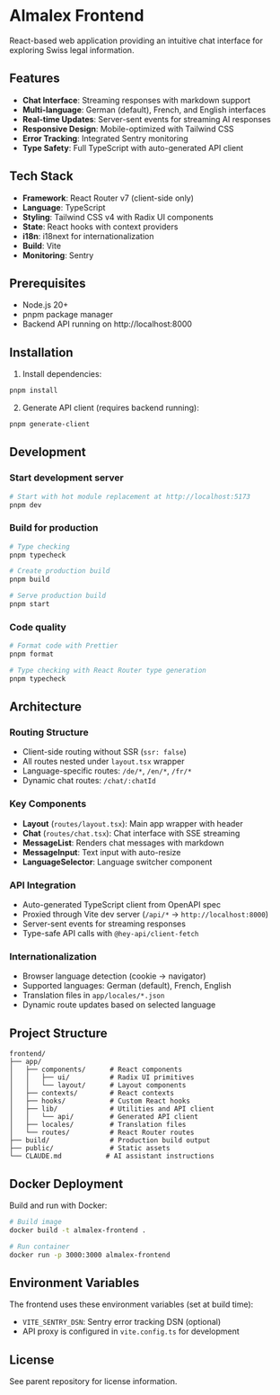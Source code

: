 # Almalex Frontend

React-based web application providing an intuitive chat interface for exploring Swiss legal information.

## Features

- **Chat Interface**: Streaming responses with markdown support
- **Multi-language**: German (default), French, and English interfaces
- **Real-time Updates**: Server-sent events for streaming AI responses
- **Responsive Design**: Mobile-optimized with Tailwind CSS
- **Error Tracking**: Integrated Sentry monitoring
- **Type Safety**: Full TypeScript with auto-generated API client

## Tech Stack

- **Framework**: React Router v7 (client-side only)
- **Language**: TypeScript
- **Styling**: Tailwind CSS v4 with Radix UI components
- **State**: React hooks with context providers
- **i18n**: i18next for internationalization
- **Build**: Vite
- **Monitoring**: Sentry

## Prerequisites

- Node.js 20+
- pnpm package manager
- Backend API running on http://localhost:8000

## Installation

1. Install dependencies:

```bash
pnpm install
```

2. Generate API client (requires backend running):

```bash
pnpm generate-client
```

## Development

### Start development server

```bash
# Start with hot module replacement at http://localhost:5173
pnpm dev
```

### Build for production

```bash
# Type checking
pnpm typecheck

# Create production build
pnpm build

# Serve production build
pnpm start
```

### Code quality

```bash
# Format code with Prettier
pnpm format

# Type checking with React Router type generation
pnpm typecheck
```

## Architecture

### Routing Structure

- Client-side routing without SSR (`ssr: false`)
- All routes nested under `layout.tsx` wrapper
- Language-specific routes: `/de/*`, `/en/*`, `/fr/*`
- Dynamic chat routes: `/chat/:chatId`

### Key Components

- **Layout** (`routes/layout.tsx`): Main app wrapper with header
- **Chat** (`routes/chat.tsx`): Chat interface with SSE streaming
- **MessageList**: Renders chat messages with markdown
- **MessageInput**: Text input with auto-resize
- **LanguageSelector**: Language switcher component

### API Integration

- Auto-generated TypeScript client from OpenAPI spec
- Proxied through Vite dev server (`/api/*` → `http://localhost:8000`)
- Server-sent events for streaming responses
- Type-safe API calls with `@hey-api/client-fetch`

### Internationalization

- Browser language detection (cookie → navigator)
- Supported languages: German (default), French, English
- Translation files in `app/locales/*.json`
- Dynamic route updates based on selected language

## Project Structure

```
frontend/
├── app/
│   ├── components/      # React components
│   │   ├── ui/          # Radix UI primitives
│   │   └── layout/      # Layout components
│   ├── contexts/        # React contexts
│   ├── hooks/           # Custom React hooks
│   ├── lib/             # Utilities and API client
│   │   └── api/         # Generated API client
│   ├── locales/         # Translation files
│   └── routes/          # React Router routes
├── build/               # Production build output
├── public/              # Static assets
└── CLAUDE.md           # AI assistant instructions
```

## Docker Deployment

Build and run with Docker:

```bash
# Build image
docker build -t almalex-frontend .

# Run container
docker run -p 3000:3000 almalex-frontend
```

## Environment Variables

The frontend uses these environment variables (set at build time):

- `VITE_SENTRY_DSN`: Sentry error tracking DSN (optional)
- API proxy is configured in `vite.config.ts` for development

## License

See parent repository for license information.
